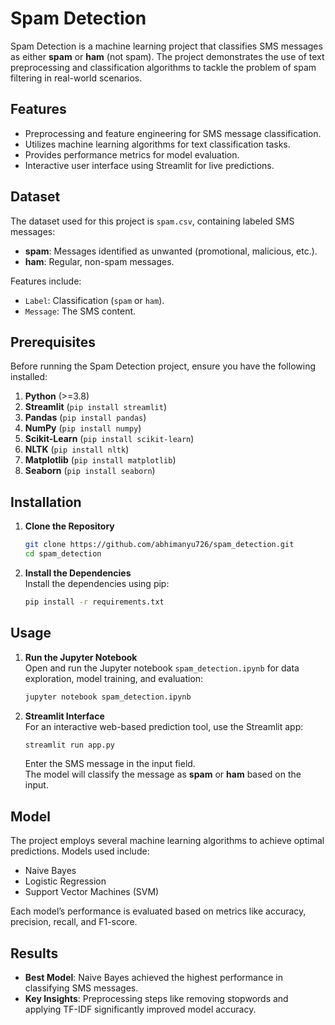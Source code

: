 # Spam Detection  

Spam Detection is a machine learning project that classifies SMS messages as either **spam** or **ham** (not spam). The project demonstrates the use of text preprocessing and classification algorithms to tackle the problem of spam filtering in real-world scenarios.  

## Features  
- Preprocessing and feature engineering for SMS message classification.  
- Utilizes machine learning algorithms for text classification tasks.  
- Provides performance metrics for model evaluation.  
- Interactive user interface using Streamlit for live predictions.  

## Dataset  
The dataset used for this project is `spam.csv`, containing labeled SMS messages:  
- **spam**: Messages identified as unwanted (promotional, malicious, etc.).  
- **ham**: Regular, non-spam messages.  

Features include:  
- `Label`: Classification (`spam` or `ham`).  
- `Message`: The SMS content.  

## Prerequisites  

Before running the Spam Detection project, ensure you have the following installed:  

1. **Python** (>=3.8)  
2. **Streamlit** (`pip install streamlit`)  
3. **Pandas** (`pip install pandas`)  
4. **NumPy** (`pip install numpy`)  
5. **Scikit-Learn** (`pip install scikit-learn`)  
6. **NLTK** (`pip install nltk`)  
7. **Matplotlib** (`pip install matplotlib`)  
8. **Seaborn** (`pip install seaborn`)  

## Installation  

1. **Clone the Repository**  
    ```bash  
    git clone https://github.com/abhimanyu726/spam_detection.git  
    cd spam_detection  
    ```  

2. **Install the Dependencies**  
    Install the dependencies using pip:  
    ```bash  
    pip install -r requirements.txt  
    ```  

## Usage  

1. **Run the Jupyter Notebook**  
   Open and run the Jupyter notebook `spam_detection.ipynb` for data exploration, model training, and evaluation:  
    ```bash  
    jupyter notebook spam_detection.ipynb  
    ```  

2. **Streamlit Interface**  
   For an interactive web-based prediction tool, use the Streamlit app:  
    ```bash  
    streamlit run app.py  
    ```  
   Enter the SMS message in the input field.  
   The model will classify the message as **spam** or **ham** based on the input.  

## Model  
The project employs several machine learning algorithms to achieve optimal predictions. Models used include:  
- Naive Bayes  
- Logistic Regression  
- Support Vector Machines (SVM)  

Each model’s performance is evaluated based on metrics like accuracy, precision, recall, and F1-score.  

## Results  
- **Best Model**: Naive Bayes achieved the highest performance in classifying SMS messages.  
- **Key Insights**: Preprocessing steps like removing stopwords and applying TF-IDF significantly improved model accuracy.  
